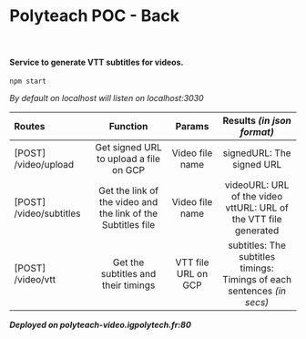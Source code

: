 # Polyteach POC - Back

<br>

#### Service to generate VTT subtitles for videos.

```
npm start
```

*By default on localhost will listen on localhost:3030*


| Routes       |     Function     |   Params   |     Results *(in json format)* |
| :------------ | :-------------: | :-------------: | :-------------: |
| [POST] /video/upload     |    Get signed URL to upload a file on GCP   | Video file name  | signedURL: The signed URL |
| [POST] /video/subtitles     |     Get the link of the video and the link of the Subtitles file     | Video file name  |  videoURL: URL of the video <br> vttURL: URL of the VTT file generated |
| [POST] /video/vtt     |     Get the subtitles and their timings    | VTT file URL on GCP |  subtitles: The subtitles <br> timings: Timings of each sentences *(in secs)* |


*<b>Deployed on polyteach-video.igpolytech.fr:80</b>*